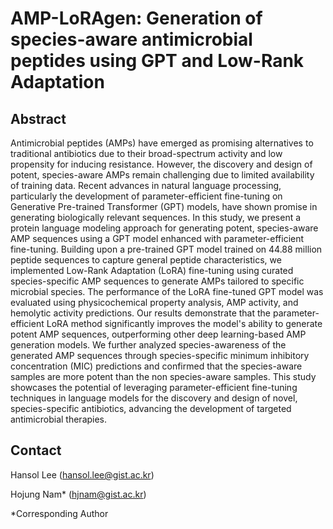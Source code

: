 # AMP-LoRAgen: Generation of species-aware antimicrobial peptides using GPT and Low-Rank Adaptation

## Abstract
Antimicrobial peptides (AMPs) have emerged as promising alternatives to traditional antibiotics due to their broad-spectrum activity and low propensity for inducing resistance. However, the discovery and design of potent, species-aware AMPs remain challenging due to limited availability of training data. Recent advances in natural language processing, particularly the development of parameter-efficient fine-tuning on Generative Pre-trained Transformer (GPT) models, have shown promise in generating biologically relevant sequences. In this study, we present a protein language modeling approach for generating potent, species-aware AMP sequences using a GPT model enhanced with parameter-efficient fine-tuning. Building upon a pre-trained GPT model trained on 44.88 million peptide sequences to capture general peptide characteristics, we implemented Low-Rank Adaptation (LoRA) fine-tuning using curated species-specific AMP sequences to generate AMPs tailored to specific microbial species. The performance of the LoRA fine-tuned GPT model was evaluated using physicochemical property analysis, AMP activity, and hemolytic activity predictions. Our results demonstrate that the parameter-efficient LoRA method significantly improves the model's ability to generate potent AMP sequences, outperforming other deep learning-based AMP generation models. We further analyzed species-awareness of the generated AMP sequences through species-specific minimum inhibitory concentration (MIC) predictions and confirmed that the species-aware samples are more potent than the non species-aware samples. This study showcases the potential of leveraging parameter-efficient fine-tuning techniques in language models for the discovery and design of novel, species-specific antibiotics, advancing the development of targeted antimicrobial therapies.

## 

## Contact
Hansol Lee (hansol.lee@gist.ac.kr)

Hojung Nam* (hjnam@gist.ac.kr)

*Corresponding Author

